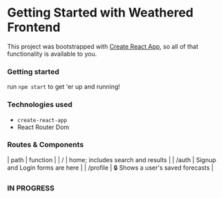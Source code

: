 # Getting Started with Weathered Frontend

This project was bootstrapped with [Create React App](https://github.com/facebook/create-react-app), so all of that functionality is available to you. 

### Getting started

run `npm start` to get 'er up and running!

### Technologies used

* `create-react-app`
* React Router Dom

### Routes & Components

| path | function |
| / | home; includes search and results |
| /auth | Signup and Login forms are here |
| /profile | 🔒 Shows a user's saved forecasts |




### IN PROGRESS